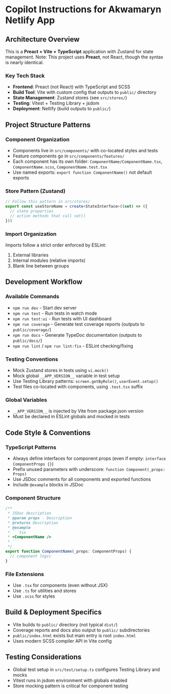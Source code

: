 # Copilot Instructions for Akwamaryn Netlify App

## Architecture Overview

This is a **Preact + Vite + TypeScript** application with Zustand for state management. Note: This project uses **Preact**, not React, though the syntax is nearly identical.

### Key Tech Stack
- **Frontend**: Preact (not React) with TypeScript and SCSS
- **Build Tool**: Vite with custom config that outputs to `public/` directory
- **State Management**: Zustand stores (see `src/stores/`)
- **Testing**: Vitest + Testing Library + jsdom
- **Deployment**: Netlify (build outputs to `public/`)

## Project Structure Patterns

### Component Organization
- Components live in `src/components/` with co-located styles and tests
- Feature components go in `src/components/features/`
- Each component has its own folder: `ComponentName/ComponentName.tsx`, `ComponentName.scss`, `ComponentName.test.tsx`
- Use named exports: `export function ComponentName()` not default exports

### Store Pattern (Zustand)
```typescript
// Follow this pattern in src/stores/
export const useStoreName = create<StateInterface>((set) => ({
  // state properties
  // action methods that call set()
}))
```

### Import Organization
Imports follow a strict order enforced by ESLint:
1. External libraries
2. Internal modules (relative imports)
3. Blank line between groups

## Development Workflow

### Available Commands
- `npm run dev` - Start dev server
- `npm run test` - Run tests in watch mode
- `npm run test:ui` - Run tests with UI dashboard
- `npm run coverage` - Generate test coverage reports (outputs to `public/coverage/`)
- `npm run docs` - Generate TypeDoc documentation (outputs to `public/docs/`)
- `npm run lint` / `npm run lint:fix` - ESLint checking/fixing

### Testing Conventions
- Mock Zustand stores in tests using `vi.mock()`
- Mock global `__APP_VERSION__` variable in test setup
- Use Testing Library patterns: `screen.getByRole()`, `userEvent.setup()`
- Test files co-located with components, using `.test.tsx` suffix

### Global Variables
- `__APP_VERSION__` is injected by Vite from package.json version
- Must be declared in ESLint globals and mocked in tests

## Code Style & Conventions

### TypeScript Patterns
- Always define interfaces for component props (even if empty: `interface ComponentProps {}`)
- Prefix unused parameters with underscore: `function Component(_props: Props)`
- Use JSDoc comments for all components and exported functions
- Include `@example` blocks in JSDoc

### Component Structure
```typescript
/**
 * JSDoc description
 * @param props - Description
 * @returns Description
 * @example
 * ```tsx
 * <ComponentName />
 * ```
 */
export function ComponentName(_props: ComponentProps) {
  // component logic
}
```

### File Extensions
- Use `.tsx` for components (even without JSX)
- Use `.ts` for utilities and stores
- Use `.scss` for styles

## Build & Deployment Specifics

- Vite builds to `public/` directory (not typical `dist/`)
- Coverage reports and docs also output to `public/` subdirectories
- `public/index.html` exists but main entry is root `index.html`
- Uses modern SCSS compiler API in Vite config

## Testing Considerations
- Global test setup in `src/test/setup.ts` configures Testing Library and mocks
- Vitest runs in jsdom environment with globals enabled
- Store mocking pattern is critical for component testing
